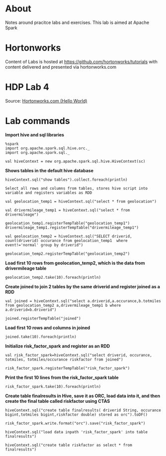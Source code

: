 
# About

Notes around pracitce labs and exercises. This lab is aimed at Apache Spark

# Hortonworks

Content of Labs is hosted at https://github.com/hortonworks/tutorials with content delivered and presented via hortonworks.com

# HDP Lab 4

Source: [Hortonworks.com (Hello World)](http://hortonworks.com/hadoop-tutorial/hello-world-an-introduction-to-hadoop-hcatalog-hive-and-pig/)

# Lab commands

**Import hive and sql libraries**
```
%spark
import org.apache.spark.sql.hive.orc._
import org.apache.spark.sql._

val hiveContext = new org.apache.spark.sql.hive.HiveContext(sc)
```

**Shows tables in the default hive database**
```
hiveContext.sql("show tables").collect.foreach(println)

Select all rows and columns from tables, stores hive script into variable and registers variables as RDD

val geolocation_temp1 = hiveContext.sql("select * from geolocation")

val drivermileage_temp1 = hiveContext.sql("select * from drivermileage")

geolocation_temp1.registerTempTable("geolocation_temp1")
drivermileage_temp1.registerTempTable("drivermileage_temp1")

val geolocation_temp2 = hiveContext.sql("SELECT driverid, count(driverid) occurance from geolocation_temp1  where event!='normal' group by driverid")

geolocation_temp2.registerTempTable("geolocation_temp2")
```

**Load first 10 rows from geolocation_temp2, which is the data from drivermileage table**
```
geolocation_temp2.take(10).foreach(println)
```

**Create joined to join 2 tables by the same driverid and register joined as a RDD**
```
val joined = hiveContext.sql("select a.driverid,a.occurance,b.totmiles from geolocation_temp2 a,drivermileage_temp1 b where a.driverid=b.driverid")

joined.registerTempTable("joined")
```

**Load first 10 rows and columns in joined**
```
joined.take(10).foreach(println)
```

**Initialize risk_factor_spark and register as an RDD**
```
val risk_factor_spark=hiveContext.sql("select driverid, occurance, totmiles, totmiles/occurance riskfactor from joined")

risk_factor_spark.registerTempTable("risk_factor_spark")
```

**Print the first 10 lines from the risk_factor_spark table**
```
risk_factor_spark.take(10).foreach(println)
```

**Create table finalresults in Hive, save it as ORC, load data into it, and then create the final table called riskfactor using CTAS**
```
hiveContext.sql("create table finalresults( driverid String, occurance bigint,totmiles bigint,riskfactor double) stored as orc").toDF()

risk_factor_spark.write.format("orc").save("risk_factor_spark")

hiveContext.sql("load data inpath 'risk_factor_spark' into table finalresults")

hiveContext.sql("create table riskfactor as select * from finalresults")
```
